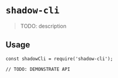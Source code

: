 # `shadow-cli`

> TODO: description

## Usage

```
const shadowCli = require('shadow-cli');

// TODO: DEMONSTRATE API
```
